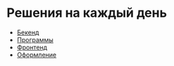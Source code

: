 # Решения на каждый день

- [Бекенд](./backend/index.md)
- [Программы](./programs/index.md)
- [Фронтенд](./frontend/index.md)
- [Оформление](./design.md)
